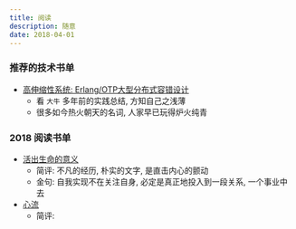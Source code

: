 ```yaml
---
title: 阅读
description: 随意
date: 2018-04-01
---
```


### 推荐的技术书单

* [高伸缩性系统: Erlang/OTP大型分布式容错设计]()
  - 看 `大牛` 多年前的实践总结, 方知自己之浅薄
  - 很多如今热火朝天的名词, 人家早已玩得炉火纯青

### 2018 阅读书单

* [活出生命的意义](https://book.douban.com/subject/5330333/)
  - 简评: 不凡的经历, 朴实的文字, 是直击内心的颤动
  - 金句: 自我实现不在关注自身, 必定是真正地投入到一段关系, 一个事业中去
* [心流](https://book.douban.com/subject/27186106/)
  - 简评:
